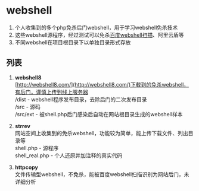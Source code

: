 # webshell
1. 个人收集到的多个php免杀后门webshell，用于学习webshell免杀技术  
2. 这些webshell源程序，经过测试可以免杀[百度webshell扫描](https://scanner.baidu.com/#/pages/intro)、阿里云盾等
3. 不同webshell在项目根目录下以单独目录形式存放

## 列表 ##
1. **webshell8**  
[http://webshell8.com/](http://webshell8.com/)下载到的免杀webshell，有后门，谨慎上传到线上服务器  
/dist   -    webshell程序发布目录，去除后门的二次发布目录  
/src    -    源码  
/src/ext  -  被shell.php后门感染后自动在网站根目录生成的webshell样本


2. **strrev**  
网站空间上收集到的免杀webshell，功能较为简单，能上传下载文件、列出目录等  
shell.php  -  源程序  
shell_real.php  -  个人还原并加注释的真实代码  


2. **httpcopy**  
文件传输型webshell，不免杀，能被百度webshell扫描识别为网站后门，未详细分析





